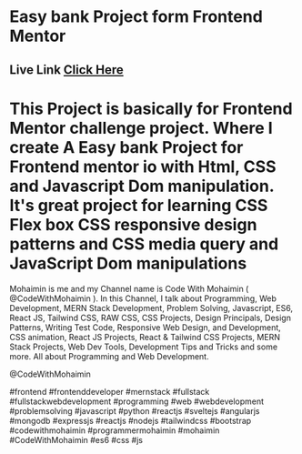 # Easy bank Project form Frontend Mentor
## Live Link [Click Here](https://mohaimin-easy-bank.netlify.app/)
# This Project is basically for Frontend Mentor challenge project. Where I create A Easy bank Project for Frontend mentor io with Html, CSS and Javascript Dom manipulation. It's great project for learning CSS Flex box CSS responsive design patterns and CSS media query and JavaScript Dom manipulations 

<p> Mohaimin is me and my Channel name is Code With Mohaimin ( @CodeWithMohaimin ). In this Channel, I talk about Programming, Web Development, MERN Stack Development, Problem Solving, Javascript, ES6, React JS, Tailwind CSS, RAW CSS, CSS Projects, Design Principals, Design Patterns, Writing Test Code, Responsive Web Design, and Development, CSS animation, React JS Projects, React & Tailwind CSS Projects, MERN Stack Projects, Web Dev Tools, Development Tips and Tricks and some more. All about Programming and Web Development.</p>

<p>@CodeWithMohaimin</p>
#frontend 
#frontenddeveloper 
#mernstack 
#fullstack 
#fullstackwebdevelopment 
#programming 
#web 
#webdevelopment 
#problemsolving 
#javascript 
#python 
#reactjs 
#sveltejs 
#angularjs 
#mongodb 
#expressjs 
#reactjs 
#nodejs 
#tailwindcss 
#bootstrap 
#codewithmohaimin 
#programmermohaimin 
#mohaimin 
#CodeWithMohaimin
#es6 
#css 
#js 



